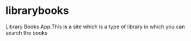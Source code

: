 # librarybooks
Library Books App.This is a site which is a type of library in which you can search the books 

